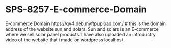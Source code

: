 # SPS-8257-E-commerce-Domain
E-commerce Domain
https://qv4.deb.myftpupload.com/  # this is the domain address of the website sun and solars.
Sun and solars is an E-commerce where we sell solar panel products.
I have also uploaded an introductry video of the website that i made on wordpress localhost.
